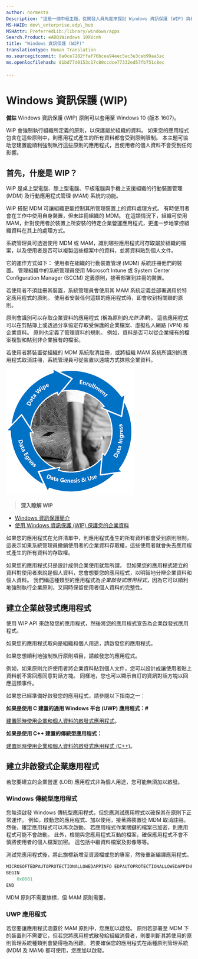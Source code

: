 ```yaml
---
author: normesta
Description: "這是一個中樞主題，從開發人員角度來探討 Windows 資訊保護 (WIP) 與檔案、緩衝區、剪貼簿、網路、背景工作的關聯，以及資料鎖定時的保護。"
MS-HAID: dev\_enterprise.edp\_hub
MSHAttr: PreferredLib:/library/windows/apps
Search.Product: eADQiWindows 10XVcnh
title: "Windows 資訊保護 (WIP)"
translationtype: Human Translation
ms.sourcegitcommit: 8a0ce7282ffaf76bcea94eec5ec3e3ceb99aa5ac
ms.openlocfilehash: 81bd77d0153c17c80ccdce77332ed57fb751c8ec

---
```


# <a name="windows-information-protection-wip"></a>Windows 資訊保護 (WIP)

__備註__ Windows 資訊保護 (WIP) 原則可以套用至 Windows 10 (版本 1607)。

WIP 會強制執行組織所定義的原則，以保護屬於組織的資料。 如果您的應用程式包含在這些原則中，則應用程式產生的所有資料都會受到原則限制。 本主題可協助您建置能順利強制執行這些原則的應用程式，且使用者的個人資料不會受到任何影響。

## <a name="first-what-is-wip"></a>首先，什麼是 WIP？

WIP 是桌上型電腦、膝上型電腦、平板電腦與手機上支援組織的行動裝置管理 (MDM) 及行動應用程式管理 (MAM) 系統的功能。

WIP 搭配 MDM 可讓組織更能控制其所管理裝置上的資料處理方式。 有時使用者會在工作中使用自身裝置，但未註冊組織的 MDM。  在這類情況下，組織可使用 MAM，針對使用者於裝置上所安裝的特定企業營運應用程式，更進一步地掌控組織資料在其上的處理方式。

系統管理員可透過使用 MDM 或 MAM，識別哪些應用程式可存取屬於組織的檔案，以及使用者是否可以複製這些檔案中的資料，並將資料貼到個人文件。

它的運作方式如下： 使用者在組織的行動裝置管理 (MDM) 系統註冊他們的裝置。 管理組織中的系統管理員使用 Microsoft Intune 或 System Center Configuration Manager (SCCM) 定義原則，接著部署到註冊的裝置。

若使用者不須註冊其裝置，系統管理員會使用其 MAM 系統定義並部署適用於特定應用程式的原則。 使用者安裝任何這類的應用程式時，即會收到相關聯的原則。

原則會識別可以存取企業資料的應用程式 (稱為原則的*允許清單*)。 這些應用程式可以在剪貼簿上或透過分享協定存取受保護的企業檔案、虛擬私人網路 (VPN) 和企業資料。 原則也定義了管理資料的規則。 例如，資料是否可以從企業擁有的檔案複製和貼到非企業擁有的檔案。

若使用者將裝置從組織的 MDM 系統取消註冊，或將組織 MAM 系統所識別的應用程式取消註冊，系統管理員可從裝置以遠端方式抹除企業資料。

![WIP 週期](images/wip-lifecycle.png)

> **深入瞭解 WIP** <br>
* [Windows 資訊保護簡介](https://blogs.technet.microsoft.com/windowsitpro/2016/06/29/introducing-windows-information-protection/)
* [使用 Windows 資訊保護 (WIP) 保護您的企業資料](https://technet.microsoft.com/library/dn985838(v=vs.85).aspx)

如果您的應用程式在允許清單中，則應用程式產生的所有資料都會受到原則限制。 這表示如果系統管理員撤銷使用者的企業資料存取權，這些使用者就會失去應用程式產生的所有資料的存取權。

如果您的應用程式只是設計成供企業使用就無所謂。 但如果您的應用程式建立的資料對使用者來說是個人資料，您會想要您的應用程式，以明智地分辨企業資料和個人資料。 我們稱這種類型的應用程式為*企業啟發式應用程式*，因為它可以順利地強制執行企業原則，又同時保留使用者個人資料的完整性。

## <a name="create-an-enterprise-enlightened-app"></a>建立企業啟發式應用程式

使用 WIP API 來啟發您的應用程式，然後將您的應用程式宣告為企業啟發式應用程式。

如果您的應用程式取向是組織和個人用途，請啟發您的應用程式。

如果您想順利地強制執行原則項目，請啟發您的應用程式。

例如，如果原則允許使用者將企業資料貼到個人文件，您可以設計成讓使用者貼上資料前不需回應同意對話方塊。 同樣地，您也可以顯示自訂的資訊對話方塊以回應這類事件。

如果您已經準備好啟發您的應用程式，請參閱以下指南之一︰

**如果是使用 C 建置的通用 Windows 平台 (UWP) 應用程式：#**

[建置同時使用企業和個人資料的啟發式應用程式](wip-dev-guide.md)。

**如果是使用 C++ 建置的傳統型應用程式：**

[建置同時使用企業和個人資料的啟發式應用程式 (C++)](http://go.microsoft.com/fwlink/?LinkId=822192)。


## <a name="create-non-enlightened-enterprise-app"></a>建立非啟發式企業應用程式

若您要建立的企業營運 (LOB) 應用程式非為個人用途，您可能無須加以啟發。

### <a name="windows-desktop-apps"></a>Windows 傳統型應用程式
您無須啟發 Windows 傳統型應用程式，但您應測試應用程式以確保其在原則下正常運作。 例如，啟動您的應用程式、加以使用，接著將裝置從 MDM 取消註冊。 然後，確定應用程式可以再次啟動。 若應用程式作業關鍵的檔案已加密，則應用程式可能不會啟動。 此外，檢閱與您應用程式互動的檔案，確保應用程式不會不慎將使用者的個人檔案加密。 這包括中繼資料檔案及影像等等。

測試完應用程式後，將此旗標新增至資源檔或您的專案，然後重新編譯應用程式。

```cpp
MICROSOFTEDPAUTOPROTECTIONALLOWEDAPPINFO EDPAUTOPROTECTIONALLOWEDAPPINFOID
BEGIN
    0x0001
END
```
MDM 原則不需要旗標，但 MAM 原則需要。

### <a name="uwp-apps"></a>UWP 應用程式

若您要讓應用程式涵蓋於 MAM 原則中，您應加以啟發。 原則若部署至 MDM 下的裝置則不需要它，但若您將應用程式散發給組織消費者，則要判斷其將使用的原則管理系統種類則會變得極為困難。 若要確保您的應用程式在兩種原則管理系統 (MDM 及 MAM) 都可使用，您應加以啟發。






 



<!--HONumber=Dec16_HO2-->


